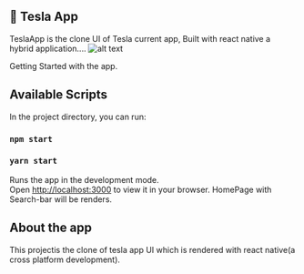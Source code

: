 ## 🚀 Tesla App
TeslaApp is the clone UI of Tesla current app, Built with react native a hybrid application....
![alt text](https://jobelhome.w3spaces.com/Screenshot_2022-03-09_at_12.11.26.png?bypass-cache=24385997)

Getting Started with the app.
## Available Scripts
In the project directory, you can run:
### `npm start`
### `yarn start`
Runs the app in the development mode.\
Open [http://localhost:3000](http://localhost:3000) to view it in your browser.
HomePage with Search-bar will be renders.
## About the app
This projectis the clone of tesla app UI which is rendered with react native(a cross platform development).
